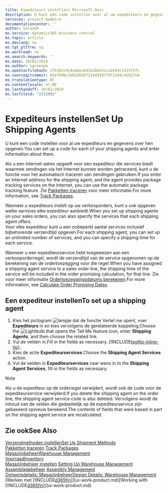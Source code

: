 ```yaml
---
title: Expediteurs instellen| Microsoft Docs
description: U kunt een code instellen voor al uw expediteurs en gegevens over hen opgeven.
services: project-madeira
documentationcenter: ''
author: SorenGP
ms.service: dynamics365-business-central
ms.topic: article
ms.devlang: na
ms.tgt_pltfrm: na
ms.workload: na
ms.search.keywords: ''
ms.date: 10/01/2019
ms.author: sgroespe
ms.openlocfilehash: 27b362c9c9aabec842e28e631ca2b93c1515f2fc
ms.sourcegitcommit: 02e704bc3e01d62072144919774f1244c42827e4
ms.translationtype: HT
ms.contentlocale: nl-BE
ms.lasthandoff: 10/01/2019
ms.locfileid: "2311992"
---
```

# <a name="set-up-shipping-agents"></a><span data-ttu-id="b085b-103">Expediteurs instellen</span><span class="sxs-lookup"><span data-stu-id="b085b-103">Set Up Shipping Agents</span></span>
<span data-ttu-id="b085b-104">U kunt een code instellen voor al uw expediteurs en gegevens over hen opgeven.</span><span class="sxs-lookup"><span data-stu-id="b085b-104">You can set up a code for each of your shipping agents and enter information about them.</span></span>  

<span data-ttu-id="b085b-105">Als u een Internet-adres opgeeft voor een expediteur die services biedt waarmee zendingen via het Internet kunnen worden getraceerd, kunt u de functie voor het automatisch traceren van zendingen gebruiken.</span><span class="sxs-lookup"><span data-stu-id="b085b-105">If you enter an Internet address for the shipping agent, and the agent provides package tracking services on the Internet, you can use the automatic package tracking feature.</span></span> <span data-ttu-id="b085b-106">Zie [Pakketten traceren](sales-how-track-packages.md) voor meer informatie.</span><span class="sxs-lookup"><span data-stu-id="b085b-106">For more information, see [Track Packages](sales-how-track-packages.md).</span></span>

<span data-ttu-id="b085b-107">Wanneer u expediteurs instelt op uw verkooporders, kunt u ook opgeven welke services elke expediteur aanbiedt.</span><span class="sxs-lookup"><span data-stu-id="b085b-107">When you set up shipping agents on your sales orders, you can also specify the services that each shipping agent offers.</span></span>  
<span data-ttu-id="b085b-108">Voor elke expediteur kunt u een onbeperkt aantal services inclusief bijbehorende verzendtijd opgeven.</span><span class="sxs-lookup"><span data-stu-id="b085b-108">For each shipping agent, you can set up an unlimited number of services, and you can specify a shipping time for each service.</span></span>  

<span data-ttu-id="b085b-109">Wanneer u een expediteurservice hebt toegewezen aan een verkooporderregel, wordt de verzendtijd van de service opgenomen op de berekening van de ordertoezegging voor die regel.</span><span class="sxs-lookup"><span data-stu-id="b085b-109">When you have assigned a shipping agent service to a sales order line, the shipping time of the service will be included in the order promising calculation, for that line.</span></span> <span data-ttu-id="b085b-110">Zie voor meer informatie [Ordertoezeggingsdatums berekenen](sales-how-to-calculate-order-promising-dates.md).</span><span class="sxs-lookup"><span data-stu-id="b085b-110">For more information, see [Calculate Order Promising Dates](sales-how-to-calculate-order-promising-dates.md).</span></span>

## <a name="to-set-up-a-shipping-agent"></a><span data-ttu-id="b085b-111">Een expediteur instellen</span><span class="sxs-lookup"><span data-stu-id="b085b-111">To set up a shipping agent</span></span>  
1.  <span data-ttu-id="b085b-112">Kies het pictogram ![lampje dat de functie Vertel me opent](media/ui-search/search_small.png "Vertel me wat u wilt doen"), voer **Expediteurs** in en kies vervolgens de gerelateerde koppeling.</span><span class="sxs-lookup"><span data-stu-id="b085b-112">Choose the ![Lightbulb that opens the Tell Me feature](media/ui-search/search_small.png "Tell me what you want to do") icon, enter **Shipping Agents**, and then choose the related link.</span></span>  
2.  <span data-ttu-id="b085b-113">Vul de velden in.</span><span class="sxs-lookup"><span data-stu-id="b085b-113">Fill in the fields as necessary.</span></span> [!INCLUDE[tooltip-inline-tip](includes/tooltip-inline-tip_md.md)]<span data-ttu-id="b085b-114">.</span><span class="sxs-lookup"><span data-stu-id="b085b-114">.</span></span>  
3.  <span data-ttu-id="b085b-115">Kies de actie **Expediteurservices**.</span><span class="sxs-lookup"><span data-stu-id="b085b-115">Choose the **Shipping Agent Services** action.</span></span>
4. <span data-ttu-id="b085b-116">Vul de velden in **Expediteurservices** naar wens in.</span><span class="sxs-lookup"><span data-stu-id="b085b-116">In the **Shipping Agent Services**, fill in the fields as necessary.</span></span>

> [!NOTE]  
>  <span data-ttu-id="b085b-117">Als u de expediteur op de orderregel verwijdert, wordt ook de code voor de expediteurservice verwijderd.</span><span class="sxs-lookup"><span data-stu-id="b085b-117">If you delete the shipping agent on the order line, the shipping agent service code is also deleted.</span></span> <span data-ttu-id="b085b-118">Vervolgens wordt de inhoud van de velden die gedeeltelijk op de expediteurservice zijn gebaseerd opnieuw berekend.</span><span class="sxs-lookup"><span data-stu-id="b085b-118">The contents of fields that were based in part on the shipping agent service are recalculated.</span></span>  

## <a name="see-also"></a><span data-ttu-id="b085b-119">Zie ook</span><span class="sxs-lookup"><span data-stu-id="b085b-119">See Also</span></span>
[<span data-ttu-id="b085b-120">Verzendmethoden instellen</span><span class="sxs-lookup"><span data-stu-id="b085b-120">Set Up Shipment Methods</span></span>](sales-how-set-up-shipment-methods.md)  
<span data-ttu-id="b085b-121">[Pakketten traceren](sales-how-track-packages.md)  </span><span class="sxs-lookup"><span data-stu-id="b085b-121">[Track Packages](sales-how-track-packages.md)  </span></span>  
[<span data-ttu-id="b085b-122">Magazijnbeheer</span><span class="sxs-lookup"><span data-stu-id="b085b-122">Warehouse Management</span></span>](warehouse-manage-warehouse.md)  
[<span data-ttu-id="b085b-123">Voorraad</span><span class="sxs-lookup"><span data-stu-id="b085b-123">Inventory</span></span>](inventory-manage-inventory.md)  
<span data-ttu-id="b085b-124">[Magazijnbeheer instellen](warehouse-setup-warehouse.md)   </span><span class="sxs-lookup"><span data-stu-id="b085b-124">[Setting Up Warehouse Management](warehouse-setup-warehouse.md)   </span></span>  
<span data-ttu-id="b085b-125">[Assemblagebeheer](assembly-assemble-items.md)  </span><span class="sxs-lookup"><span data-stu-id="b085b-125">[Assembly Management](assembly-assemble-items.md)  </span></span>  
[<span data-ttu-id="b085b-126">Ontwerpdetails: Magazijnbeheer</span><span class="sxs-lookup"><span data-stu-id="b085b-126">Design Details: Warehouse Management</span></span>](design-details-warehouse-management.md)  
<span data-ttu-id="b085b-127">[Werken met [!INCLUDE[d365fin](includes/d365fin_md.md)]](ui-work-product.md)</span><span class="sxs-lookup"><span data-stu-id="b085b-127">[Working with [!INCLUDE[d365fin](includes/d365fin_md.md)]](ui-work-product.md)</span></span>  
